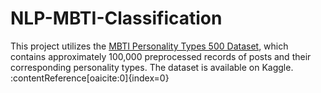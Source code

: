 # NLP-MBTI-Classification

This project utilizes the [MBTI Personality Types 500 Dataset](https://www.kaggle.com/datasets/zeyadkhalid/mbti-personality-types-500-dataset), which contains approximately 100,000 preprocessed records of posts and their corresponding personality types. The dataset is available on Kaggle.&#8203;:contentReference[oaicite:0]{index=0}
